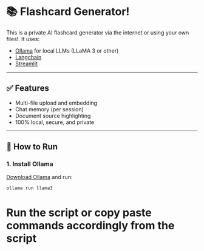 # 📚 Flashcard Generator!

This is a private AI flashcard generator via the internet or using your own files!. It uses:

- [Ollama](https://ollama.com) for local LLMs (LLaMA 3 or other)
- [Langchain](https://python.langchain.com)
- [Streamlit](https://streamlit.io)

---

## ✅ Features

- Multi-file upload and embedding
- Chat memory (per session)
- Document source highlighting
- 100% local, secure, and private

---

## 🚀 How to Run

### 1. Install Ollama

[Download Ollama](https://ollama.com/download) and run:
```bash
ollama run llama3
```

# Run the script or copy paste commands accordingly from the script